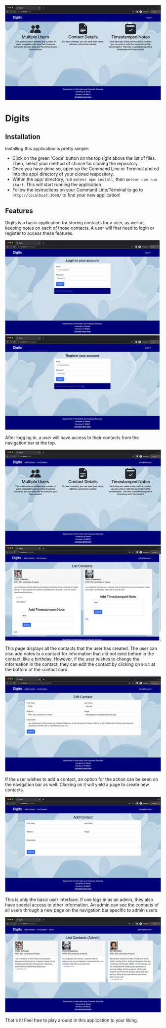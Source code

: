 <img src="doc/landing-page.png" class="rounded"/>

# Digits
## Installation
Installing this application is pretty simple:
- Click on the green 'Code' button on the top right above the list of files. Then, select your method of choice for cloning the repository.
- Once you have done so, open up the Command Line or Terminal and cd into the app/ directory of your cloned respository.
- Within the app/ directory, run `meteor npm install`, then `meteor npm run start`. This will start running the application.
- Follow the instructions on your Command Line/Terminal to go to `http://localhost:3000/` to find your new application!

## Features
Digits is a basic application for storing contacts for a user, as well as keeping notes on each of those contacts. A user will first need to login or register to access these features.

<img width="500px" src="doc/signin-page.png" class="float-left rounded"/> <img width="500px" src="doc/register-page.png" class="float-end rounded"/>

After logging in, a user will have access to their contacts from the navigation bar at the top.

<img src="doc/landing-after-login-page.png" class="rounded" />

<img src="doc/list-contacts-page.png" class="rounded" />

This page displays all the contacts that the user has created. The user can also add notes to a contact for information that did not exist before in the contact, like a birthday. However, if the user wishes to change the information in the contact, they can edit the contact by clicking on `Edit` at the bottom of the contact card.

<img src="doc/edit-contact-page.png" class="rounded" />

If the user wishes to add a contact, an option for the action can be seen on the navigation bar as well. Clicking on it will yield a page to create new contacts.

<img src="doc/add-contact-page.png" class="rounded" />

This is only the basic user interface. If one logs in as an admin, they also have special access to other information. An admin can see the contacts of all users through a new page on the navigation bar specific to admin users.

<img src="doc/admin-list-contacts-page.png" class="rounded" />

That's it! Feel free to play around in this application to your liking.
